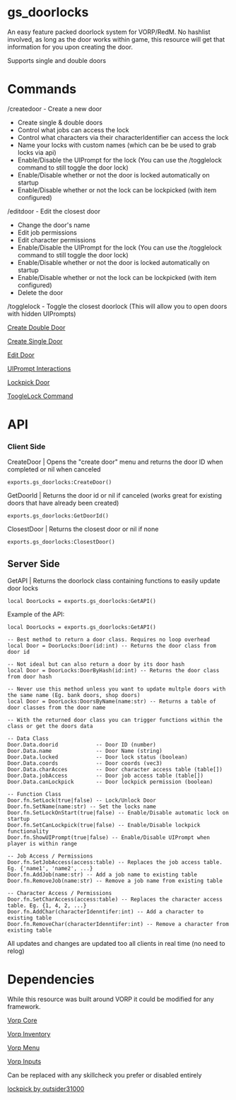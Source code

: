 ﻿# gs_doorlocks

An easy feature packed doorlock system for VORP/RedM.
No hashlist involved, as long as the door works within game, this resource will get that information for you upon creating the door.

Supports single and double doors

# Commands
/createdoor - Create a new door
  - Create single & double doors
  - Control what jobs can access the lock
  - Control what characters via their characterIdentifier can access the lock
  - Name your locks with custom names (which can be be used to grab locks via api)
  - Enable/Disable the UIPrompt for the lock (You can use the /togglelock command to still toggle the door lock)
  - Enable/Disable whether or not the door is locked automatically on startup
  - Enable/Disable whether or not the lock can be lockpicked (with item configured)

/editdoor - Edit the closest door
  - Change the door's name
  - Edit job permissions
  - Edit character permissions
  - Enable/Disable the UIPrompt for the lock (You can use the /togglelock command to still toggle the door lock)
  - Enable/Disable whether or not the door is locked automatically on startup
  - Enable/Disable whether or not the lock can be lockpicked (with item configured)
  - Delete the door

/togglelock - Toggle the closest doorlock (This will allow you to open doors with hidden UIPrompts)

[Create Double Door](https://uploads.nbrp.city/projects/gs-doorlocks/CreateDoubleDoor.mp4)

[Create Single Door](https://uploads.nbrp.city/projects/gs-doorlocks/CreateSingleDoor.mp4)

[Edit Door](https://uploads.nbrp.city/projects/gs-doorlocks/EditDoor.mp4)

[UIPrompt Interactions](https://uploads.nbrp.city/projects/gs-doorlocks/PromptInteraction.mp4)

[Lockpick Door](https://uploads.nbrp.city/projects/gs-doorlocks/LockpickDoor.mp4)

[ToogleLock Command](https://uploads.nbrp.city/projects/gs-doorlocks/toggledoor.mp4)

# API

### Client Side

CreateDoor | Opens the "create door" menu and returns the door ID when completed or nil when canceled
```
exports.gs_doorlocks:CreateDoor() 
```

GetDoorId | Returns the door id or nil if canceled (works great for existing doors that have already been created)
```
exports.gs_doorlocks:GetDoorId() 
```

ClosestDoor | Returns the closest door or nil if none
```
exports.gs_doorlocks:ClosestDoor()
```


## Server Side

GetAPI | Returns the doorlock class containing functions to easily update door locks
```
local DoorLocks = exports.gs_doorlocks:GetAPI()
```

Example of the API:
```
local DoorLocks = exports.gs_doorlocks:GetAPI()

-- Best method to return a door class. Requires no loop overhead
local Door = DoorLocks:Door(id:int) -- Returns the door class from door id

-- Not ideal but can also return a door by its door hash
local Door = DoorLocks:DoorByHash(id:int) -- Returns the door class from door hash

-- Never use this method unless you want to update multple doors with the same name (Eg. bank doors, shop doors)
local Door = DoorLocks:DoorsByName(name:str) -- Returns a table of door classes from the door name

-- With the returned door class you can trigger functions within the class or get the doors data

-- Data Class
Door.Data.doorid            -- Door ID (number)
Door.Data.name              -- Door Name (string)
Door.Data.locked            -- Door lock status (boolean)
Door.Data.coords            -- Door coords (vec3)
Door.Data.charAcces         -- Door character access table (table[])
Door.Data.jobAccess         -- Door job access table (table[])
Door.Data.canLockpick       -- Door lockpick permission (boolean)

-- Function Class
Door.fn.SetLock(true|false) -- Lock/Unlock Door
Door.fn.SetName(name:str) -- Set the locks name
Door.fn.SetLockOnStart(true|false) -- Enable/Disable automatic lock on startup
Door.fn.SetCanLockpick(true|false) -- Enable/Disable lockpick functionality
Door.fn.ShowUIPrompt(true|false) -- Enable/Disable UIPrompt when player is within range

-- Job Access / Permissions
Door.fn.SetJobAccess(access:table) -- Replaces the job access table. Eg. {'name1', 'name2', ...}
Door.fn.AddJob(name:str) -- Add a job name to existing table
Door.fn.RemoveJob(name:str) -- Remove a job name from existing table

-- Character Access / Permissions
Door.fn.SetCharAccess(access:table) -- Replaces the character access table. Eg. {1, 4, 2, ...}
Door.fn.AddChar(characterIdenntifer:int) -- Add a character to existing table
Door.fn.RemoveChar(characterIdenntifer:int) -- Remove a character from existing table

```
  

All updates and changes are updated too all clients in real time (no need to relog)

# Dependencies
While this resource was built around VORP it could be modified for any framework.

[Vorp Core](https://github.com/VORPCORE/vorp_core-lua)

[Vorp Inventory](https://github.com/VORPCORE/vorp_inventory-lua)

[Vorp Menu](https://github.com/VORPCORE/vorp_menu)

[Vorp Inputs](https://github.com/VORPCORE/vorp_inputs-lua)

Can be replaced with any skillcheck you prefer or disabled entirely

[lockpick by outsider31000](https://github.com/outsider31000/lockpick)

